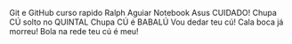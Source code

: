 Git e GitHub curso rapido
Ralph Aguiar
Notebook Asus
CUIDADO! Chupa CÚ solto no QUINTAL
Chupa CÚ é BABALÚ
Vou dedar teu cú!
Cala boca já morreu!
Bola na rede teu cú é meu!
